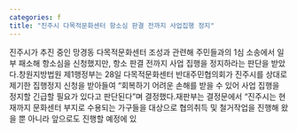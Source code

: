 ```yaml
---
categories: f
title: "진주시 다목적문화센터 항소심 판결 전까지 사업집행 정지"
---
```

진주시가 추진 중인 망경동 다목적문화센터 조성과 관련해 주민들과의 1심 소송에서 일부 패소해 항소심을 신청했지만, 항소 판결 전까지 사업 집행을 정지하라는 판단을 받았다.창원지방법원 제1행정부는 28일 다목적문화센터 반대주민협의회가 진주시를 상대로 제기한 집행정지 신청을 받아들여 “회복하기 어려운 손해를 받을 수 있어 사업 집행을 정지할 긴급할 필요가 있다고 판단된다”며 결정했다.재판부는 결정문에서 “진주시는 현재까지 문화센터 부지로 수용되는 가구들을 대상으로 협의취득 및 철거작업을 진행해 왔을 뿐 아니라 앞으로도 진행할 예정에 있